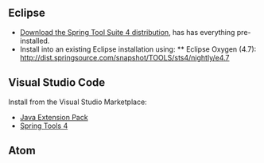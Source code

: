 ## Eclipse

* [Download the Spring Tool Suite 4 distribution](http://dist.springsource.com/snapshot/STS4/nightly-distributions.html), has has everything pre-installed.
* Install into an existing Eclipse installation using:
** Eclipse Oxygen (4.7): http://dist.springsource.com/snapshot/TOOLS/sts4/nightly/e4.7

## Visual Studio Code

Install from the Visual Studio Marketplace:
* [Java Extension Pack](https://marketplace.visualstudio.com/items?itemName=vscjava.vscode-java-pack)
* [Spring Tools 4](https://marketplace.visualstudio.com/items?itemName=notthereyet)

## Atom
